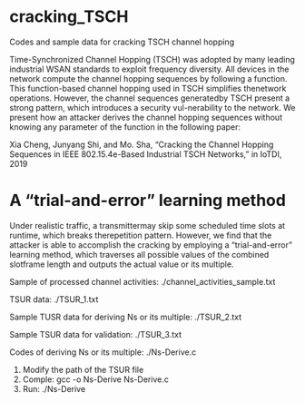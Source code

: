 # cracking_TSCH
Codes and sample data for cracking TSCH channel hopping

Time-Synchronized Channel Hopping (TSCH) was adopted by many leading industrial WSAN standards to exploit frequency diversity. All devices in the network compute the channel hopping sequences by following a function. This function-based channel hopping used in TSCH simplifies thenetwork operations. However, the channel sequences generatedby TSCH present a strong pattern, which introduces a security vul-nerability to the network. We present how an attacker derives the channel hopping sequences without knowing any parameter of the function in the following paper:

Xia Cheng, Junyang Shi, and Mo. Sha, “Cracking the Channel Hopping Sequences in IEEE 802.15.4e-Based Industrial TSCH Networks,” in IoTDI, 2019


# A “trial-and-error” learning method

Under realistic traffic, a transmittermay skip some scheduled time slots at runtime, which breaks therepetition pattern. However, we find that the attacker is able to accomplish the cracking by employing a “trial-and-error” learning method, which traverses all possible values of the combined slotframe length and outputs the actual value or its multiple.

Sample of processed channel activities: ./channel_activities_sample.txt

TSUR data: ./TSUR_1.txt

Sample TUSR data for deriving Ns or its multiple: ./TSUR_2.txt

Sample TSUR data for validation: ./TSUR_3.txt

Codes of deriving Ns or its multiple: ./Ns-Derive.c   
1. Modify the path of the TSUR file
2. Comple: gcc -o Ns-Derive Ns-Derive.c
3. Run: ./Ns-Derive
